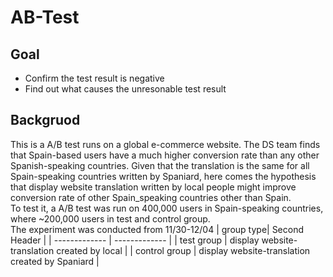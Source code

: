 # AB-Test
## Goal
- Confirm the test result is negative
- Find out what causes the unresonable test result
## Backgruod
This is a A/B test runs on a global e-commerce website. The DS team finds that Spain-based users have a much higher conversion rate than any other Spanish-speaking countries. Given that the translation is the same for all Spain-speaking countries written by Spaniard, here comes the hypothesis that display website translation written by local people might improve conversion rate of other Spain_speaking countries other than Spain.
<br>
To test it, a A/B test was run on 400,000 users in Spain-speaking countries, where ~200,000 users in test and control group. 
<br>
The experiment was conducted from 11/30-12/04
|   group type| Second Header |
| ------------- | ------------- |
| test group  | display website-translation created by local  |
| control group  | display website-translation created by Spaniard |

